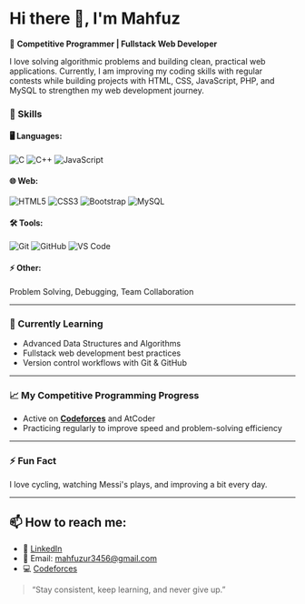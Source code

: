 # Hi there 👋, I'm Mahfuz

🎯 **Competitive Programmer | Fullstack Web Developer**

I love solving algorithmic problems and building clean, practical web applications. Currently, I am improving my coding skills with regular contests while building projects with HTML, CSS, JavaScript, PHP, and MySQL to strengthen my web development journey.

### 🚀 Skills

#### 🖥️ Languages:
![C](https://img.shields.io/badge/C-00599C?style=flat&logo=c&logoColor=white)
![C++](https://img.shields.io/badge/C++-00599C?style=flat&logo=c%2B%2B&logoColor=white)
![JavaScript](https://img.shields.io/badge/JavaScript-F7DF1E?style=flat&logo=javascript&logoColor=black)

#### 🌐 Web:
![HTML5](https://img.shields.io/badge/HTML5-E34F26?style=flat&logo=html5&logoColor=white)
![CSS3](https://img.shields.io/badge/CSS3-1572B6?style=flat&logo=css3&logoColor=white)
![Bootstrap](https://img.shields.io/badge/Bootstrap-7952B3?style=flat&logo=bootstrap&logoColor=white)
![MySQL](https://img.shields.io/badge/MySQL-4479A1?style=flat&logo=mysql&logoColor=white)

#### 🛠️ Tools:
![Git](https://img.shields.io/badge/Git-F05032?style=flat&logo=git&logoColor=white)
![GitHub](https://img.shields.io/badge/GitHub-181717?style=flat&logo=github&logoColor=white)
![VS Code](https://img.shields.io/badge/VS%20Code-007ACC?style=flat&logo=visual-studio-code&logoColor=white)

#### ⚡ Other:
Problem Solving, Debugging, Team Collaboration

---

### 🌱 Currently Learning
- Advanced Data Structures and Algorithms
- Fullstack web development best practices
- Version control workflows with Git & GitHub

---

### 📈 My Competitive Programming Progress
- Active on **[Codeforces](https://codeforces.com/profile/_Mahfuz)** and AtCoder
- Practicing regularly to improve speed and problem-solving efficiency

---

### ⚡ Fun Fact
I love cycling, watching Messi's plays, and improving a bit every day.

---

## 📫 How to reach me:
- 💼 [LinkedIn](https://www.linkedin.com/in/md-mahfuz-1b0077283/)
- 📧 Email: mahfuzur3456@gmail.com
- 💻 [Codeforces](https://codeforces.com/profile/_Mahfuz)



> “Stay consistent, keep learning, and never give up.”

